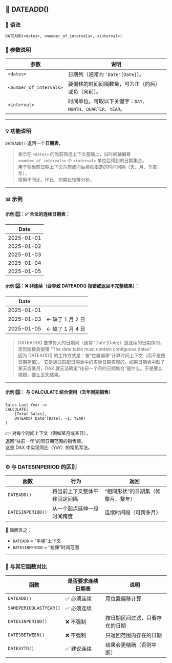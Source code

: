 ## 📘 DATEADD()

### 🧩 语法
```DAX
DATEADD(<dates>, <number_of_intervals>, <interval>)
```

### 📖 参数说明
| 参数 | 说明 |
|------|------|
| `<dates>` | 日期列（通常为 `'Date'[Date]`）。 |
| `<number_of_intervals>` | 要偏移的时间间隔数量，可为正（向后）或负（向前）。 |
| `<interval>` | 时间单位。可取以下关键字：`DAY`、`MONTH`、`QUARTER`、`YEAR`。 |

---

### 💡 功能说明
`DATEADD()` 返回一个**日期表**，  
> 表示在 `<dates>` 的当前筛选上下文基础上，沿时间轴偏移 `<number_of_intervals>` 个 `<interval>` 单位后得到的日期集合。  
> 用于将当前日期上下文向前或向后移动指定的时间间隔（天、月、季度、年），  
> 常用于同比、环比、前期比较等分析。

---

### 📊 示例 

#### 示例 1️⃣：✅ 合法的连续日期表：
| Date       |
| ---------- |
| 2025-01-01 |
| 2025-01-02 |
| 2025-01-03 |
| 2025-01-04 |
| 2025-01-05 |

#### 示例 2️⃣：❌ 非连续（会导致 DATEADD() 报错或返回不完整结果）：
| Date       |              |
| ---------- | ------------ |
| 2025-01-01 |              |
| 2025-01-03 | ← 缺了 1 月 2 日 |
| 2025-01-05 | ← 缺了 1 月 4 日 |

> DATEADD() 要求传入的日期列（通常 'Date'[Date]）是连续的日期序列，否则函数会报错 “The date table must contain contiguous dates”  
> 因为 DATEADD() 的工作方式是：按“位置偏移”计算时间上下文（而不是按日期差值）。
> 它是通过匹配日期表中的实际日期实现的。如果日期表中缺了某天或某月，DAX 就无法确定“往前一个月的日期集合”是什么。于是要么报错，要么丢失结果。
---

#### 示例 3️⃣： 与 CALCULATE 结合使用（去年同期销售）
```DAX
Sales Last Year :=
CALCULATE(
    [Total Sales],
    DATEADD('Date'[Date], -1, YEAR)
)
```

👉 对每个时间上下文（例如某月或某日），  
返回“往前一年”的同日期范围的销售额。  
这是 DAX 中实现同比（YoY）的常见写法。

---

### ⚙️ 与 DATESINPERIOD 的区别

| 函数 | 行为 | 返回 |
|------|------|------|
| `DATEADD()` | 将当前上下文整体平移固定间隔 | “相同形状”的日期集（如整月、整年） |
| `DATESINPERIOD()` | 从一个起点延伸一段时间跨度 | 连续时间段（可跨多月） |

🔹 简而言之：  
- `DATEADD` = “平移”上下文  
- `DATESINPERIOD` = “拉伸”时间范围

---
### 🧩 与其它函数对比
| 函数                     | 是否要求连续日期表 | 说明              |
| ---------------------- | --------- | --------------- |
| `DATEADD()`            | ✅ 必须连续    | 用位置偏移计算         |
| `SAMEPERIODLASTYEAR()` | ✅ 必须连续    |   |
| `DATESINPERIOD()`      | ❌ 不强制     | 按日期区间过滤，只看存在的日期 |
| `DATESBETWEEN()`       | ❌ 不强制     | 只返回范围内存在的日期     |
| `DATESYTD()`           | ✅ 建议连续    | 结果会更精确（否则中断）    |

